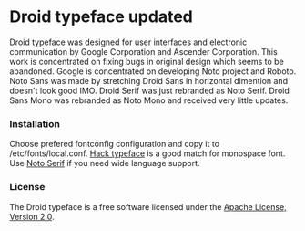 # Droid typeface updated

Droid typeface was designed for user interfaces and electronic communication by Google Corporation and Ascender Corporation. This work is concentrated on fixing bugs in original design which seems to be abandoned. Google is concentrated on developing Noto project and Roboto. Noto Sans was made by stretching Droid Sans in horizontal dimention and doesn't look good IMO. Droid Serif was just rebranded as Noto Serif. Droid Sans Mono was rebranded as Noto Mono and received very little updates.

### Installation

Choose prefered fontconfig configuration and copy it to /etc/fonts/local.conf. [Hack typeface][1] is a good match for monospace font. Use [Noto Serif][2] if you need wide language support. 

### License
 
The Droid typeface is a free software licensed under the [Apache License, Version 2.0][3]. 

[1]: https://github.com/source-foundry/Hack
[2]: https://github.com/googlefonts/noto-fonts
[3]: http://www.apache.org/licenses/LICENSE-2.0
